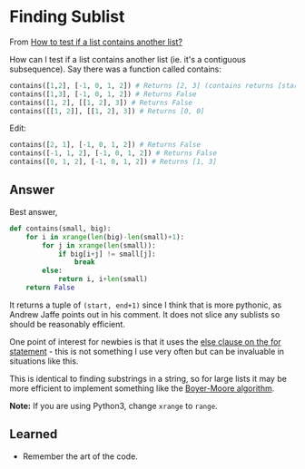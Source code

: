 # Finding Sublist
From [How to test if a list contains another list?](https://stackoverflow.com/questions/3847386/how-to-test-if-a-list-contains-another-list)

How can I test if a list contains another list (ie. it's a contiguous subsequence). Say there was a function called contains:

```py
contains([1,2], [-1, 0, 1, 2]) # Returns [2, 3] (contains returns [start, end])
contains([1,3], [-1, 0, 1, 2]) # Returns False
contains([1, 2], [[1, 2], 3]) # Returns False
contains([[1, 2]], [[1, 2], 3]) # Returns [0, 0]
```

Edit:

```python
contains([2, 1], [-1, 0, 1, 2]) # Returns False
contains([-1, 1, 2], [-1, 0, 1, 2]) # Returns False
contains([0, 1, 2], [-1, 0, 1, 2]) # Returns [1, 3]
```



## Answer
Best answer, 

```python
def contains(small, big):
    for i in xrange(len(big)-len(small)+1):
        for j in xrange(len(small)):
            if big[i+j] != small[j]:
                break
        else:
            return i, i+len(small)
    return False
```

It returns a tuple of `(start, end+1)` since I think that is more pythonic, as Andrew Jaffe points out in his comment. It does not slice any sublists so should be reasonably efficient.

One point of interest for newbies is that it uses the [else clause on the for statement](http://docs.python.org/tutorial/controlflow.html#break-and-continue-statements-and-else-clauses-on-loops) - this is not something I use very often but can be invaluable in situations like this.

This is identical to finding substrings in a string, so for large lists it may be more efficient to implement something like the [Boyer-Moore algorithm](http://en.wikipedia.org/wiki/Boyer_moore).

**Note:** If you are using Python3, change `xrange` to `range`.


## Learned
- Remember the art of the code.